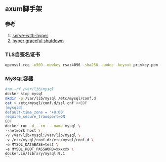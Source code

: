 ## axum脚手架

### 参考

1. [serve-with-hyper](https://github.com/tokio-rs/axum/blob/main/examples/serve-with-hyper/src/main.rs#L81)
2. [hyper graceful shutdown](https://github.com/hyperium/hyper-util/blob/master/examples/server_graceful.rs)

### TLS自签名证书

```bash
openssl req -x509 -newkey rsa:4096 -sha256 -nodes -keyout privkey.pem -out cert.pem -days 3650 -subj "/C=cn/ST=hl/L=sd/O=op/OU=as/CN=example.com"
```

### MySQL容器

```bash
#rm -rf /var/lib/mysql
docker stop mysql
mkdir -p /var/lib/mysql /etc/mysql/conf.d
cat > /etc/mysql/conf.d/ssl.cnf <<EOF
[mysqld]
default-time_zone = '+8:00'
require_secure_transport=ON
EOF
docker run -d --rm  --name mysql \
--network host \
-v /var/lib/mysql:/var/lib/mysql \
-v /etc/mysql/conf.d:/etc/mysql/conf.d \
-e MYSQL_DATABASE=test \
-e MYSQL_ROOT_PASSWORD=xxxxxx \
docker.io/library/mysql:9.1 
``